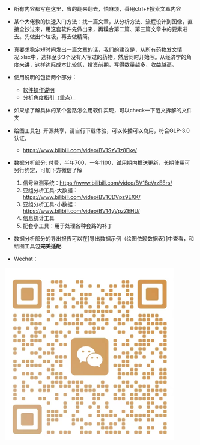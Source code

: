 - 所有内容都写在这里，省的翻来翻去，怕麻烦，善用ctrl+F搜索文章内容

- 某个大佬教的快速入门方法：找一篇文章，从分析方法、流程设计到图像，直接全抄过来，用这套软件先做出来，再糅合第二篇、第三篇文章中的要素进去。先做出个垃圾，再去做精简。
- 真要求稳定短时间发出一篇文章的话，我们的建议是，从所有药物发文情况.xlsx中，选择至少3个没有人写过的药物，然后同时开始写。从经济学的角度来讲，这样边际成本比较低，投资前期，写得数量越多，收益越高。

- 使用说明的包括两个部分：
    - [软件操作说明](./软件操作说明.md)
    - [分析角度指引（重点）](./分析角度指引.md)

- 如果想了解具体的某个套路怎么用软件实现，可以check一下范文拆解的文件夹

- 绘图工具包: 开源共享，请自行下载体验，可以传播可以商用，符合GLP-3.0认证。
    - https://www.bilibili.com/video/BV1SzV1z8Eke/

- 数据分析部分: 付费，半年700，一年1100，试用期内推送更新，长期使用可另行约定，可加下方微信了解
    1. 信号监测系统：https://www.bilibili.com/video/BV18eVrzEErs/
    2. 亚组分析工具-大数据：https://www.bilibili.com/video/BV1CDVpz9EXK/
    3. 亚组分析工具-小数据：https://www.bilibili.com/video/BV14yVpzZEHU/
    4. 信息统计工具
    5. 配套小工具：用于处理各种套路的补丁

- 数据分析部分的导出报告可以在[导出数据示例（绘图依赖数据表）]中查看，和绘图工具包**完美适配**




- Wechat：  

<img src="./pic/d8b0ea066a3ff08e58a156ec0d79142.jpg" alt="wechat" width="450">  